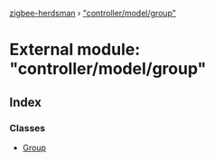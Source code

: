 [zigbee-herdsman](../README.md) › ["controller/model/group"](_controller_model_group_.md)

# External module: "controller/model/group"

## Index

### Classes

* [Group](../classes/_controller_model_group_.group.md)
